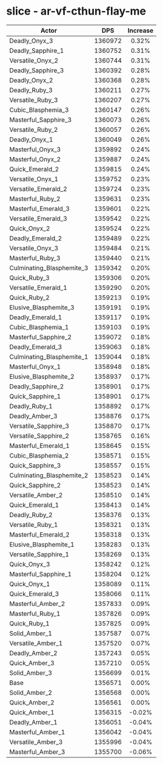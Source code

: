 # slice - ar-vf-cthun-flay-me
| Actor | DPS | Increase |
|---|:---:|:---:|
|Deadly_Onyx_3|1360972|0.32%|
|Deadly_Sapphire_1|1360752|0.31%|
|Versatile_Onyx_2|1360744|0.31%|
|Deadly_Sapphire_3|1360392|0.28%|
|Deadly_Onyx_2|1360368|0.28%|
|Deadly_Ruby_3|1360211|0.27%|
|Versatile_Ruby_3|1360207|0.27%|
|Cubic_Blasphemia_3|1360147|0.26%|
|Masterful_Sapphire_3|1360073|0.26%|
|Versatile_Ruby_2|1360057|0.26%|
|Deadly_Onyx_1|1360049|0.26%|
|Masterful_Onyx_3|1359892|0.24%|
|Masterful_Onyx_2|1359887|0.24%|
|Quick_Emerald_2|1359815|0.24%|
|Versatile_Onyx_1|1359752|0.23%|
|Versatile_Emerald_2|1359724|0.23%|
|Masterful_Ruby_2|1359631|0.23%|
|Masterful_Emerald_3|1359601|0.22%|
|Versatile_Emerald_3|1359542|0.22%|
|Quick_Onyx_2|1359524|0.22%|
|Deadly_Emerald_2|1359489|0.22%|
|Versatile_Onyx_3|1359484|0.21%|
|Masterful_Ruby_3|1359440|0.21%|
|Culminating_Blasphemite_3|1359342|0.20%|
|Quick_Ruby_3|1359306|0.20%|
|Versatile_Emerald_1|1359290|0.20%|
|Quick_Ruby_2|1359213|0.19%|
|Elusive_Blasphemite_3|1359191|0.19%|
|Deadly_Emerald_1|1359117|0.19%|
|Cubic_Blasphemia_1|1359103|0.19%|
|Masterful_Sapphire_2|1359072|0.18%|
|Deadly_Emerald_3|1359063|0.18%|
|Culminating_Blasphemite_1|1359044|0.18%|
|Masterful_Onyx_1|1358948|0.18%|
|Elusive_Blasphemite_2|1358937|0.17%|
|Deadly_Sapphire_2|1358901|0.17%|
|Quick_Sapphire_1|1358901|0.17%|
|Deadly_Ruby_1|1358892|0.17%|
|Deadly_Amber_3|1358876|0.17%|
|Versatile_Sapphire_3|1358870|0.17%|
|Versatile_Sapphire_2|1358765|0.16%|
|Masterful_Emerald_1|1358645|0.15%|
|Cubic_Blasphemia_2|1358571|0.15%|
|Quick_Sapphire_3|1358557|0.15%|
|Culminating_Blasphemite_2|1358523|0.14%|
|Quick_Sapphire_2|1358523|0.14%|
|Versatile_Amber_2|1358510|0.14%|
|Quick_Emerald_1|1358413|0.14%|
|Deadly_Ruby_2|1358376|0.13%|
|Versatile_Ruby_1|1358321|0.13%|
|Masterful_Emerald_2|1358318|0.13%|
|Elusive_Blasphemite_1|1358283|0.13%|
|Versatile_Sapphire_1|1358269|0.13%|
|Quick_Onyx_3|1358242|0.12%|
|Masterful_Sapphire_1|1358204|0.12%|
|Quick_Onyx_1|1358089|0.11%|
|Quick_Emerald_3|1358066|0.11%|
|Masterful_Amber_2|1357833|0.09%|
|Masterful_Ruby_1|1357826|0.09%|
|Quick_Ruby_1|1357825|0.09%|
|Solid_Amber_1|1357587|0.07%|
|Versatile_Amber_1|1357520|0.07%|
|Deadly_Amber_2|1357243|0.05%|
|Quick_Amber_3|1357210|0.05%|
|Solid_Amber_3|1356699|0.01%|
|Base|1356571|0.00%|
|Solid_Amber_2|1356568|0.00%|
|Quick_Amber_2|1356561|0.00%|
|Quick_Amber_1|1356315|-0.02%|
|Deadly_Amber_1|1356051|-0.04%|
|Masterful_Amber_1|1356042|-0.04%|
|Versatile_Amber_3|1355996|-0.04%|
|Masterful_Amber_3|1355700|-0.06%|
